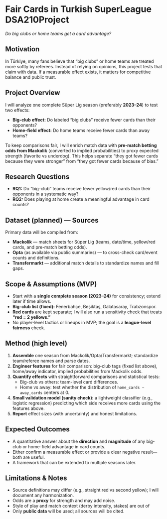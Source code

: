 # Fair Cards in Turkish SuperLeague DSA210Project

*Do big clubs or home teams get a card advantage?*

## Motivation
In Türkiye, many fans believe that “big clubs” or home teams are treated more softly by referees. Instead of relying on opinions, this project tests that claim with data. If a measurable effect exists, it matters for competitive balance and public trust. 

## Project Overview
I will analyze one complete Süper Lig season (preferably **2023–24**) to test two effects:
- **Big-club effect:** Do labeled “big clubs” receive fewer cards than their opponents?
- **Home-field effect:** Do home teams receive fewer cards than away teams?

To keep comparisons fair, I will enrich match data with **pre-match betting odds from Mackolik** (converted to implied probabilities) to proxy expected strength (favorite vs underdog). This helps separate “they got fewer cards because they were stronger” from “they got fewer cards because of bias.”

## Research Questions
- **RQ1:** Do “big-club” teams receive fewer yellow/red cards than their opponents in a systematic way?
- **RQ2:** Does playing at home create a meaningful advantage in card counts?

## Dataset (planned) — Sources
Primary data will be compiled from:
- **Mackolik** — match sheets for Süper Lig (teams, date/time, yellow/red cards, and pre-match betting odds).
- **Opta** (as available via public summaries) — to cross-check card/event counts and definitions.
- **Transfermarkt** — additional match details to standardize names and fill gaps.


## Scope & Assumptions (MVP)
- Start with a **single complete season (2023–24)** for consistency; extend later if time allows.
- **Big-club list (fixed):** Fenerbahçe, Beşiktaş, Galatasaray, Trabzonspor.
- **Red cards** are kept separate; I will also run a sensitivity check that treats **“red = 2 yellows.”**
- No player-level tactics or lineups in MVP; the goal is a **league-level fairness** check.

## Method (high level)
1. **Assemble** one season from Mackolik/Opta/Transfermarkt; standardize team/referee names and parse dates.  
2. **Engineer features** for fair comparison: big-club tags (fixed list above), home/away indicator, implied probabilities from Mackolik odds.  
3. **Quantify effects** with straightforward comparisons and statistical tests:
   - Big-club vs others: team-level card differences.
   - Home vs away: test whether the distribution of `home_cards − away_cards` centers at 0.
4. **Small validation model (sanity check):** a lightweight classifier (e.g., logistic regression) predicting which side receives more cards using the features above.  
5. **Report** effect sizes (with uncertainty) and honest limitations.

## Expected Outcomes
- A quantitative answer about the **direction** and **magnitude** of any big-club or home-field advantage in card counts.
- Either confirm a measurable effect or provide a clear negative result—both are useful.
- A framework that can be extended to multiple seasons later.

## Limitations & Notes
- Source definitions may differ (e.g., straight red vs second yellow); I will document any harmonization.
- Odds are a **proxy** for strength and may add noise.
- Style of play and match context (derby intensity, stakes) are out of 
- Only **public data** will be used; all sources will be cited. 
